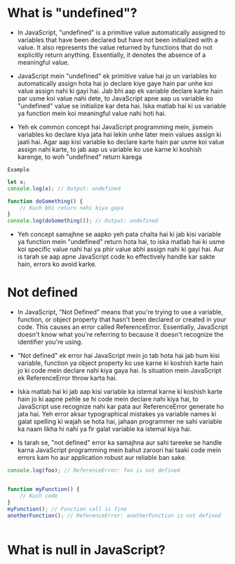 # What is "undefined"?


- In JavaScript, "undefined" is a primitive value automatically assigned to variables that have been declared but have not been initialized with a value. It also represents the value returned by functions that do not explicitly return anything. Essentially, it denotes the absence of a meaningful value.



- JavaScript mein "undefined" ek primitive value hai jo un variables ko automatically assign hota hai jo declare kiye gaye hain par unhe koi value assign nahi ki gayi hai. Jab bhi aap ek variable declare karte hain par usme koi value nahi dete, to JavaScript apne aap us variable ko "undefined" value se initialize kar deta hai. Iska matlab hai ki us variable ya function mein koi meaningful value nahi hoti hai.


- Yeh ek common concept hai JavaScript programming mein, jismein variables ko declare kiya jata hai lekin unhe later mein values assign ki jaati hai. Agar aap kisi variable ko declare karte hain par usme koi value assign nahi karte, to jab aap us variable ko use karne ki koshish karenge, to woh "undefined" return karega


`Example`
`````javascript
let x;
console.log(x); // Output: undefined

function doSomething() {
    // Kuch bhi return nahi kiya gaya
}
console.log(doSomething()); // Output: undefined

`````


- Yeh concept samajhne se aapko yeh pata chalta hai ki jab kisi variable ya function mein "undefined" return hota hai, to iska matlab hai ki usme koi specific value nahi hai ya phir value abhi assign nahi ki gayi hai. Aur is tarah se aap apne JavaScript code ko effectively handle kar sakte hain, errors ko avoid karke.



# Not defined


-  In JavaScript, "Not Defined" means that you're trying to use a variable, function, or object property that hasn't been declared or created in your code. This causes an error called ReferenceError. Essentially, JavaScript doesn't know what you're referring to because it doesn't recognize the identifier you're using.


- "Not defined" ek error hai JavaScript mein jo tab hota hai jab hum kisi variable, function ya object property ko use karne ki koshish karte hain jo ki code mein declare nahi kiya gaya hai. Is situation mein JavaScript ek ReferenceError throw karta hai.

- Iska matlab hai ki jab aap kisi variable ka istemal karne ki koshish karte hain jo ki aapne pehle se hi code mein declare nahi kiya hai, to JavaScript use recognize nahi kar pata aur ReferenceError generate ho jata hai. Yeh error aksar typographical mistakes ya variable names ki galat spelling ki wajah se hota hai, jahaan programmer ne sahi variable ka naam likha hi nahi ya fir galat variable ka istemal kiya hai.

- Is tarah se, "not defined" error ka samajhna aur sahi tareeke se handle karna JavaScript programming mein bahut zaroori hai taaki code mein errors kam ho aur application robust aur reliable ban sake.



`````javascript
console.log(foo); // ReferenceError: foo is not defined


function myFunction() {
    // Kuch code
}
myFunction(); // Function call is fine
anotherFunction(); // ReferenceError: anotherFunction is not defined



`````

# What is null in JavaScript?


